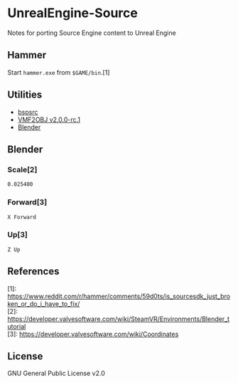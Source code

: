 # UnrealEngine-Source
Notes for porting Source Engine content to Unreal Engine

## Hammer
Start `hammer.exe` from `$GAME/bin`.[1]

## Utilities
* [bspsrc](https://github.com/ata4/bspsrc)
* [VMF2OBJ v2.0.0-rc.1](https://github.com/Dylancyclone/VMF2OBJ)
* [Blender](https://www.blender.org/)

## Blender
### Scale[2]
`0.025400`

### Forward[3]
`X Forward`

### Up[3]
`Z Up`

## References
\[1]: https://www.reddit.com/r/hammer/comments/59d0ts/is_sourcesdk_just_broken_or_do_i_have_to_fix/  
\[2]: https://developer.valvesoftware.com/wiki/SteamVR/Environments/Blender_tutorial  
\[3]: https://developer.valvesoftware.com/wiki/Coordinates

## License
GNU General Public License v2.0

